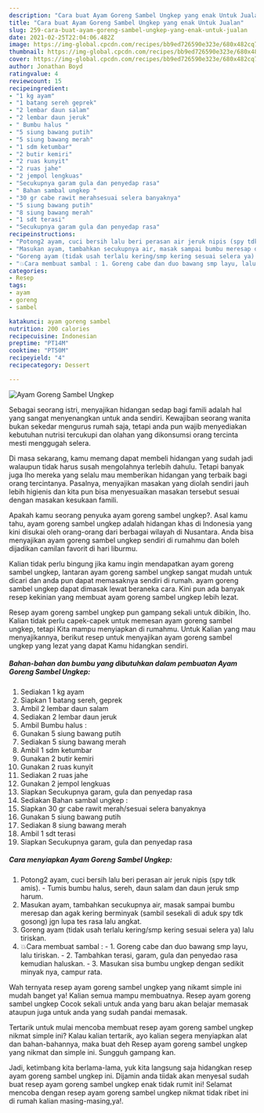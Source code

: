 ```yaml
---
description: "Cara buat Ayam Goreng Sambel Ungkep yang enak Untuk Jualan"
title: "Cara buat Ayam Goreng Sambel Ungkep yang enak Untuk Jualan"
slug: 259-cara-buat-ayam-goreng-sambel-ungkep-yang-enak-untuk-jualan
date: 2021-02-25T22:04:06.482Z
image: https://img-global.cpcdn.com/recipes/bb9ed726590e323e/680x482cq70/ayam-goreng-sambel-ungkep-foto-resep-utama.jpg
thumbnail: https://img-global.cpcdn.com/recipes/bb9ed726590e323e/680x482cq70/ayam-goreng-sambel-ungkep-foto-resep-utama.jpg
cover: https://img-global.cpcdn.com/recipes/bb9ed726590e323e/680x482cq70/ayam-goreng-sambel-ungkep-foto-resep-utama.jpg
author: Jonathan Boyd
ratingvalue: 4
reviewcount: 15
recipeingredient:
- "1 kg ayam"
- "1 batang sereh geprek"
- "2 lembar daun salam"
- "2 lembar daun jeruk"
- " Bumbu halus "
- "5 siung bawang putih"
- "5 siung bawang merah"
- "1 sdm ketumbar"
- "2 butir kemiri"
- "2 ruas kunyit"
- "2 ruas jahe"
- "2 jempol lengkuas"
- "Secukupnya garam gula dan penyedap rasa"
- " Bahan sambal ungkep "
- "30 gr cabe rawit merahsesuai selera banyaknya"
- "5 siung bawang putih"
- "8 siung bawang merah"
- "1 sdt terasi"
- "Secukupnya garam gula dan penyedap rasa"
recipeinstructions:
- "Potong2 ayam, cuci bersih lalu beri perasan air jeruk nipis (spy tdk amis). Tumis bumbu halus, sereh, daun salam dan daun jeruk smp harum."
- "Masukan ayam, tambahkan secukupnya air, masak sampai bumbu meresap dan agak kering berminyak (sambil sesekali di aduk spy tdk gosong) jgn lupa tes rasa lalu angkat."
- "Goreng ayam (tidak usah terlalu kering/smp kering sesuai selera ya) lalu tiriskan."
- "💥Cara membuat sambal : 1. Goreng cabe dan duo bawang smp layu, lalu tiriskan. 2. Tambahkan terasi, garam, gula dan penyedao rasa kemudian haluskan. 3. Masukan sisa bumbu ungkep dengan sedikit minyak nya, campur rata."
categories:
- Resep
tags:
- ayam
- goreng
- sambel

katakunci: ayam goreng sambel 
nutrition: 200 calories
recipecuisine: Indonesian
preptime: "PT14M"
cooktime: "PT50M"
recipeyield: "4"
recipecategory: Dessert

---
```



![Ayam Goreng Sambel Ungkep](https://img-global.cpcdn.com/recipes/bb9ed726590e323e/680x482cq70/ayam-goreng-sambel-ungkep-foto-resep-utama.jpg)

Sebagai seorang istri, menyajikan hidangan sedap bagi famili adalah hal yang sangat menyenangkan untuk anda sendiri. Kewajiban seorang  wanita bukan sekedar mengurus rumah saja, tetapi anda pun wajib menyediakan kebutuhan nutrisi tercukupi dan olahan yang dikonsumsi orang tercinta mesti menggugah selera.

Di masa  sekarang, kamu memang dapat membeli hidangan yang sudah jadi walaupun tidak harus susah mengolahnya terlebih dahulu. Tetapi banyak juga lho mereka yang selalu mau memberikan hidangan yang terbaik bagi orang tercintanya. Pasalnya, menyajikan masakan yang diolah sendiri jauh lebih higienis dan kita pun bisa menyesuaikan masakan tersebut sesuai dengan masakan kesukaan famili. 



Apakah kamu seorang penyuka ayam goreng sambel ungkep?. Asal kamu tahu, ayam goreng sambel ungkep adalah hidangan khas di Indonesia yang kini disukai oleh orang-orang dari berbagai wilayah di Nusantara. Anda bisa menyajikan ayam goreng sambel ungkep sendiri di rumahmu dan boleh dijadikan camilan favorit di hari liburmu.

Kalian tidak perlu bingung jika kamu ingin mendapatkan ayam goreng sambel ungkep, lantaran ayam goreng sambel ungkep sangat mudah untuk dicari dan anda pun dapat memasaknya sendiri di rumah. ayam goreng sambel ungkep dapat dimasak lewat beraneka cara. Kini pun ada banyak resep kekinian yang membuat ayam goreng sambel ungkep lebih lezat.

Resep ayam goreng sambel ungkep pun gampang sekali untuk dibikin, lho. Kalian tidak perlu capek-capek untuk memesan ayam goreng sambel ungkep, tetapi Kita mampu menyiapkan di rumahmu. Untuk Kalian yang mau menyajikannya, berikut resep untuk menyajikan ayam goreng sambel ungkep yang lezat yang dapat Kamu hidangkan sendiri.

<!--inarticleads1-->

##### Bahan-bahan dan bumbu yang dibutuhkan dalam pembuatan Ayam Goreng Sambel Ungkep:

1. Sediakan 1 kg ayam
1. Siapkan 1 batang sereh, geprek
1. Ambil 2 lembar daun salam
1. Sediakan 2 lembar daun jeruk
1. Ambil  Bumbu halus :
1. Gunakan 5 siung bawang putih
1. Sediakan 5 siung bawang merah
1. Ambil 1 sdm ketumbar
1. Gunakan 2 butir kemiri
1. Gunakan 2 ruas kunyit
1. Sediakan 2 ruas jahe
1. Gunakan 2 jempol lengkuas
1. Siapkan Secukupnya garam, gula dan penyedap rasa
1. Sediakan  Bahan sambal ungkep :
1. Siapkan 30 gr cabe rawit merah/sesuai selera banyaknya
1. Gunakan 5 siung bawang putih
1. Sediakan 8 siung bawang merah
1. Ambil 1 sdt terasi
1. Siapkan Secukupnya garam, gula dan penyedap rasa




<!--inarticleads2-->

##### Cara menyiapkan Ayam Goreng Sambel Ungkep:

1. Potong2 ayam, cuci bersih lalu beri perasan air jeruk nipis (spy tdk amis). - Tumis bumbu halus, sereh, daun salam dan daun jeruk smp harum.
1. Masukan ayam, tambahkan secukupnya air, masak sampai bumbu meresap dan agak kering berminyak (sambil sesekali di aduk spy tdk gosong) jgn lupa tes rasa lalu angkat.
1. Goreng ayam (tidak usah terlalu kering/smp kering sesuai selera ya) lalu tiriskan.
1. 💥Cara membuat sambal : - 1. Goreng cabe dan duo bawang smp layu, lalu tiriskan. - 2. Tambahkan terasi, garam, gula dan penyedao rasa kemudian haluskan. - 3. Masukan sisa bumbu ungkep dengan sedikit minyak nya, campur rata.




Wah ternyata resep ayam goreng sambel ungkep yang nikamt simple ini mudah banget ya! Kalian semua mampu membuatnya. Resep ayam goreng sambel ungkep Cocok sekali untuk anda yang baru akan belajar memasak ataupun juga untuk anda yang sudah pandai memasak.

Tertarik untuk mulai mencoba membuat resep ayam goreng sambel ungkep nikmat simple ini? Kalau kalian tertarik, ayo kalian segera menyiapkan alat dan bahan-bahannya, maka buat deh Resep ayam goreng sambel ungkep yang nikmat dan simple ini. Sungguh gampang kan. 

Jadi, ketimbang kita berlama-lama, yuk kita langsung saja hidangkan resep ayam goreng sambel ungkep ini. Dijamin anda tiidak akan menyesal sudah buat resep ayam goreng sambel ungkep enak tidak rumit ini! Selamat mencoba dengan resep ayam goreng sambel ungkep nikmat tidak ribet ini di rumah kalian masing-masing,ya!.

